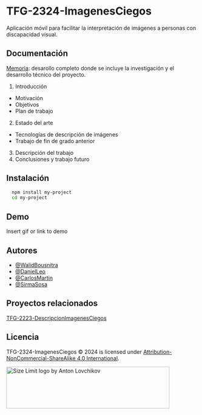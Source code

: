 
# TFG-2324-ImagenesCiegos

Aplicación móvil para facilitar la interpretación de imágenes a personas con discapacidad visual.


## Documentación

[Memoria](https://es.overleaf.com/read/phcbvtdyskyn#6152ba): desarollo completo donde se incluye la investigación y el desarrollo técnico del proyecto.
1. Introducción
 * Motivación
 * Objetivos
 * Plan de trabajo 
2. Estado del arte
 * Tecnologías de descripción de imágenes
 * Trabajo de fin de grado anterior
3. Descripción del trabajo
4. Conclusiones y trabajo futuro


## Instalación

```bash
  npm install my-project
  cd my-project
```
    
## Demo

Insert gif or link to demo


## Autores

- [@WalidBousnitra](https://www.github.com/WalidBousnitra)
- [@DanielLeo](https://www.github.com/danylc9)
- [@CarlosMartin](https://www.github.com/eskei-ucm)
- [@SirmaSosa](https://www.github.com/SirmaSosa)

## Proyectos relacionados

[TFG-2223-DescripcionImagenesCiegos](https://github.com/NILGroup/TFG-2223-DescripcionImagenesCiegos)
## Licencia

TFG-2324-ImagenesCiegos © 2024 is licensed under [Attribution-NonCommercial-ShareAlike 4.0 International](https://creativecommons.org/licenses/by-nc-sa/4.0/?ref=chooser-v1).

<img src="https://biblioteca.ucm.es/data/cont/docs/60-2016-09-20-Marca%20UCM%20Secundaria%20logo%20negro%20RGB.jpg"
     alt="Size Limit logo by Anton Lovchikov" width="430" height="110">
